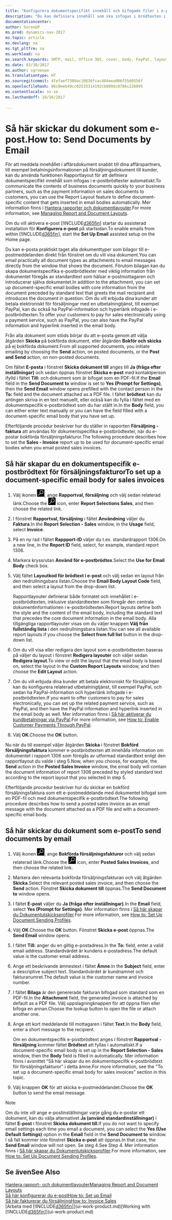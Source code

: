 ```yaml
---
title: "Konfigurera dokumentspecifikt innehåll och bifogade filer i e-postmeddelanden"
description: "Du kan definiera innehåll som ska infogas i brödtexten i ett e-postmeddelande, till exempel en PayPal-länk. Du kan också koppla dokument till e-postmeddelanden."
documentationcenter: 
author: SorenGP
ms.prod: dynamics-nav-2017
ms.topic: article
ms.devlang: na
ms.tgt_pltfrm: na
ms.workload: na
ms.search.keywords: SMTP, mail, Office 365, cover, body, PayPal, layout
ms.date: 03/30/2017
ms.author: sgroespe
ms.translationtype: HT
ms.sourcegitcommit: 4fefaef7380ac10836fcac404eea006f55d8556f
ms.openlocfilehash: 06c8eeb49cc02533314192cb089dc8786c226095
ms.contentlocale: sv-se
ms.lasthandoff: 10/16/2017

---
```

# <a name="how-to-send-documents-by-email"></a><span data-ttu-id="a05f7-104">Så här skickar du dokument som e-post.</span><span class="sxs-lookup"><span data-stu-id="a05f7-104">How to: Send Documents by Email</span></span>
<span data-ttu-id="a05f7-105">För att meddela innehållet i affärsdokument snabbt till dina affärspartners, till exempel betalningsinformationen på försäljningsdokument till kunder, kan du använda funktionen Rapportlayout för att definiera dokumentspecifikt innehåll som infogas i e-postbrödtexter automatiskt.</span><span class="sxs-lookup"><span data-stu-id="a05f7-105">To communicate the contents of business documents quickly to your business partners, such as the payment information on sales documents to customers, you can use the Report Layout feature to define document-specific content that gets inserted in email bodies automatically.</span></span> <span data-ttu-id="a05f7-106">Mer information finns i [Hantera rapporter och dokumentlayouter](ui-manage-report-layouts.md).</span><span class="sxs-lookup"><span data-stu-id="a05f7-106">For more information, see [Managing Report and Document Layouts](ui-manage-report-layouts.md).</span></span>

<span data-ttu-id="a05f7-107">Om du vill aktivera e-post [!INCLUDE[d365fin](includes/d365fin_md.md)] startar du assisterad installation för **Konfigurera e-post** på startsidan.</span><span class="sxs-lookup"><span data-stu-id="a05f7-107">To enable emails from within [!INCLUDE[d365fin](includes/d365fin_md.md)], start the **Set Up Email** assisted setup on the Home page.</span></span>

<span data-ttu-id="a05f7-108">Du kan e-posta praktiskt taget alla dokumenttyper som bilagor till e-postmeddelanden direkt från fönstret om du vill visa dokument.</span><span class="sxs-lookup"><span data-stu-id="a05f7-108">You can email practically all document types as attachments to email messages directly from the window that shows the document.</span></span> <span data-ttu-id="a05f7-109">Förutom bilagan kan du skapa dokumentspecifika e-postbrödtexter med viktig information från dokumentet föregås av standardtext som hälsar e-postmottagaren och introducerar själva dokumentet.</span><span class="sxs-lookup"><span data-stu-id="a05f7-109">In addition to the attachment, you can set up document-specific email bodies with core information from the document preceded by standard text that greets the mail recipient and introduces the document in question.</span></span> <span data-ttu-id="a05f7-110">Om du vill erbjuda dina kunder att betala elektroniskt för försäljningar med en utbetalningtjänst, till exempel PayPal, kan du också ha PayPal-information och hyperlänk infogade i e-postbrödtexten.</span><span class="sxs-lookup"><span data-stu-id="a05f7-110">To offer your customers to pay for sales electronically using a payment service, such as PayPal, you can also have the PayPal information and hyperlink inserted in the email body.</span></span>

<span data-ttu-id="a05f7-111">Från alla dokument som stöds börjar du att e-posta genom att välja åtgärden **Skicka** på bokförda dokument, eller åtgärden **Bokför och skicka** på ej bokförda dokument.</span><span class="sxs-lookup"><span data-stu-id="a05f7-111">From all supported documents, you initiate emailing by choosing the **Send** action, on posted documents, or the **Post and Send** action, on non-posted documents.</span></span>

<span data-ttu-id="a05f7-112">Om fältet **E-posta** i fönstret **Skicka dokument till** anges till **Ja (fråga efter inställningar)** och sedan öppnas fönstret **Skicka e-post** med kontaktperson ifylld i fältet **Till:** och dokument som är bifogat som en PDF-fil.</span><span class="sxs-lookup"><span data-stu-id="a05f7-112">If the **Email** field in the **Send Document to** window is set to **Yes (Prompt for Settings)**, then the **Send Email** window opens prefilled with the contact person in the **To:** field and the document attached as a PDF file.</span></span> <span data-ttu-id="a05f7-113">I fältet **brödtext** kan du antingen skriva in en text manuellt, eller också kan du fylla i fältet med en dokumentspecifik e-postbrödtext som du har ställt in.</span><span class="sxs-lookup"><span data-stu-id="a05f7-113">In the **Body** field, you can either enter text manually or you can have the field filled with a document-specific email body that you have set up.</span></span>

<span data-ttu-id="a05f7-114">Efterföljande procedur beskriver hur du ställer in rapporten **Försäljning - faktura** att användas för dokumentspecifika e-postbrödtexter, när du e-postar bokförda försäljningsfakturor.</span><span class="sxs-lookup"><span data-stu-id="a05f7-114">The following procedure describes how to set the **Sales - Invoice** report up to be used for document-specific email bodies when you email posted sales invoices.</span></span>

## <a name="to-set-up-a-document-specific-email-body-for-sales-invoices"></a><span data-ttu-id="a05f7-115">Så här skapar du en dokumentspecifik e-postbrödtext för försäljningsfakturor</span><span class="sxs-lookup"><span data-stu-id="a05f7-115">To set up a document-specific email body for sales invoices</span></span>
1. <span data-ttu-id="a05f7-116">Välj ikonen ![Söka efter sida eller rapport](media/ui-search/search_small.png "ikonen Söka efter sida eller rapport"), ange **Rapportval, försäljning** och välj sedan relaterad länk.</span><span class="sxs-lookup"><span data-stu-id="a05f7-116">Choose the ![Search for Page or Report](media/ui-search/search_small.png "Search for Page or Report icon") icon, enter **Report Selections Sales**, and then choose the related link.</span></span>
2. <span data-ttu-id="a05f7-117">I fönstret **Rapportval, försäljning** i fältet **Användning** väljer du **Faktura**.</span><span class="sxs-lookup"><span data-stu-id="a05f7-117">In the **Report Selection - Sales** window, in the **Usage** field, select **Invoice**.</span></span>
3. <span data-ttu-id="a05f7-118">På en ny rad i fältet **Rappport-ID** väljer du t.ex. standardrapport 1306.</span><span class="sxs-lookup"><span data-stu-id="a05f7-118">On a new line, in the **Report ID** field, select, for example, standard report 1306.</span></span>
4. <span data-ttu-id="a05f7-119">Markera kryssrutan **Använd för e-postbrödtex**.</span><span class="sxs-lookup"><span data-stu-id="a05f7-119">Select the **Use for Email Body** check box.</span></span>
5. <span data-ttu-id="a05f7-120">Välj fältet **Layoutkod för brödtext i e-post** och välj sedan en layout från den nedrullningsbara listan.</span><span class="sxs-lookup"><span data-stu-id="a05f7-120">Choose the **Email Body Layout Code** field, and then select a layout from the drop-down list.</span></span>

    <span data-ttu-id="a05f7-121">Rapportlayouter definierar både formatet och innehållet i e-postbrödtexten, inklusive standardtexten som föregår den centrala dokumentinformationen i e-postbrödtexten.</span><span class="sxs-lookup"><span data-stu-id="a05f7-121">Report layouts define both the style and the content of the email body, including the standard text that precedes the core document information in the email body.</span></span> <span data-ttu-id="a05f7-122">Alla tillgängliga rapportlayouter visas om du väljer knappen **Välj från fullständig lista** i den nedrullningsbara listan.</span><span class="sxs-lookup"><span data-stu-id="a05f7-122">You can see all available report layouts if you choose the **Select from full list** button in the drop-down list.</span></span>
6. <span data-ttu-id="a05f7-123">Om du vill visa eller redigera den layout som e-postbrödtexten baseras på väljer du layout i fönstret **Redigera layouter** och väljer sedan **Redigera layout**.</span><span class="sxs-lookup"><span data-stu-id="a05f7-123">To view or edit the layout that the email body is based on, select the layout in the **Custom Report Layouts** window, and then choose the **Edit Layout** action.</span></span>
7. <span data-ttu-id="a05f7-124">Om du vill erbjuda dina kunder att betala elektroniskt för försäljningar kan du konfigurera relaterad utbetalningtjänst, till exempel PayPal, och sedan ha PayPal-information och hyperlänk infogade i e-postbrödtexten.</span><span class="sxs-lookup"><span data-stu-id="a05f7-124">If you want to offer customers to pay for sales electronically, you can set up the related payment service, such as PayPal, and then have the PayPal information and hyperlink inserted in the email body as well.</span></span> <span data-ttu-id="a05f7-125">Mer information finns i [Så här aktiverar du kundbetalningar via PayPal](sales-how-enable-payment-service-extensions.md).</span><span class="sxs-lookup"><span data-stu-id="a05f7-125">For more information, see [How to: Enable Customer Payments Through PayPal](sales-how-enable-payment-service-extensions.md).</span></span>
8. <span data-ttu-id="a05f7-126">Välj **OK**.</span><span class="sxs-lookup"><span data-stu-id="a05f7-126">Choose the **OK** button.</span></span>

<span data-ttu-id="a05f7-127">Nu när du till exempel väljer åtgärden **Skicka** i fönstret **Bokförd försäljningsfaktura** kommer e-postbrödtexten att innehålla information om dokumentet i rapport 1306 som föregås av utformad standardtext enligt den rapportlayout du valde i steg 5.</span><span class="sxs-lookup"><span data-stu-id="a05f7-127">Now, when you choose, for example, the **Send** action in the **Posted Sales Invoice** window, the email body will contain the document information of report 1306 preceded by styled standard text according to the report layout that you selected in step 5.</span></span>

<span data-ttu-id="a05f7-128">Efterföljande procedur beskriver hur du skickar en bokförd försäljningsfaktura som ett e-postmeddelande med dokumentet bifogat som en PDF-fil och med dokumentspecifik e-postbrödtext.</span><span class="sxs-lookup"><span data-stu-id="a05f7-128">The following procedure describes how to send a posted sales invoice as an email message with the document attached as a PDF file and with a document-specific email body.</span></span>

## <a name="to-send-documents-by-email"></a><span data-ttu-id="a05f7-129">Så här skickar du dokument som e-post</span><span class="sxs-lookup"><span data-stu-id="a05f7-129">To send documents by email</span></span>
1. <span data-ttu-id="a05f7-130">Välj ikonen ![Söka efter sida eller rapport](media/ui-search/search_small.png "ikonen Söka efter sida eller rapport"), ange **Bokförda försäljningsfakturor** och välj sedan relaterad länk.</span><span class="sxs-lookup"><span data-stu-id="a05f7-130">Choose the ![Search for Page or Report](media/ui-search/search_small.png "Search for Page or Report icon") icon, enter **Posted Sales Invoices**, and then choose the related link.</span></span>
2. <span data-ttu-id="a05f7-131">Markera den relevanta bokförda försäljningsfakturan och välj åtgärden **Skicka**.</span><span class="sxs-lookup"><span data-stu-id="a05f7-131">Select the relevant posted sales invoice, and then choose the **Send** action.</span></span> <span data-ttu-id="a05f7-132">Fönstret **Skicka dokument till** öppnas.</span><span class="sxs-lookup"><span data-stu-id="a05f7-132">The **Send Document to** window opens.</span></span>
3. <span data-ttu-id="a05f7-133">I fältet **E-post** väljer du **Ja (fråga efter inställningar)**.</span><span class="sxs-lookup"><span data-stu-id="a05f7-133">In the **Email** field, select **Yes (Prompt for Settings)**.</span></span> <span data-ttu-id="a05f7-134">Mer information finns i [Så här skapar du Dokumentutskicksprofiler](sales-how-setup-document-send-profiles.md).</span><span class="sxs-lookup"><span data-stu-id="a05f7-134">For more information, see [How to: Set Up Document Sending Profiles](sales-how-setup-document-send-profiles.md).</span></span>
4. <span data-ttu-id="a05f7-135">Välj **OK**.</span><span class="sxs-lookup"><span data-stu-id="a05f7-135">Choose the **OK** button.</span></span> <span data-ttu-id="a05f7-136">Fönstret **Skicka e-post** öppnas.</span><span class="sxs-lookup"><span data-stu-id="a05f7-136">The **Send Email** window opens.</span></span>
5. <span data-ttu-id="a05f7-137">I fältet **Till:** anger du en giltig e-postadress.</span><span class="sxs-lookup"><span data-stu-id="a05f7-137">In the **To:** field, enter a valid email address.</span></span> <span data-ttu-id="a05f7-138">Standardvärdet är kundens e-postadress.</span><span class="sxs-lookup"><span data-stu-id="a05f7-138">The default value is the customer email address.</span></span>
6. <span data-ttu-id="a05f7-139">Ange ett beskrivande ämnestext i fältet **Ämne**.</span><span class="sxs-lookup"><span data-stu-id="a05f7-139">In the **Subject** field, enter a descriptive subject text.</span></span> <span data-ttu-id="a05f7-140">Standardvärdet är kundnamnet och fakturanumret.</span><span class="sxs-lookup"><span data-stu-id="a05f7-140">The default value is the customer name and invoice number.</span></span>
7. <span data-ttu-id="a05f7-141">I fältet **Bilaga** är den genererade fakturan bifogad som standard som en PDF-fil.</span><span class="sxs-lookup"><span data-stu-id="a05f7-141">In the **Attachment** field, the generated invoice is attached by default as a PDF file.</span></span> <span data-ttu-id="a05f7-142">Välj uppslagningknappen för att öppna filen eller bifoga en annan.</span><span class="sxs-lookup"><span data-stu-id="a05f7-142">Choose the lookup button to open the file or attach another one.</span></span>
8. <span data-ttu-id="a05f7-143">Ange ett kort meddelande till mottagaren i fältet **Text**.</span><span class="sxs-lookup"><span data-stu-id="a05f7-143">In the **Body** field, enter a short message to the recipient.</span></span>

    <span data-ttu-id="a05f7-144">Om en dokumentspecifik e-postbrödtext anges i fönstret **Rapportval - försäljning** kommer fältet **Brödtext** att fyllas i automatiskt.</span><span class="sxs-lookup"><span data-stu-id="a05f7-144">If a document-specific email body is set up in the **Report Selection - Sales** window, then the **Body** field is filled in automatically.</span></span> <span data-ttu-id="a05f7-145">Mer information finns i avsnittet “Så här skapar du en dokumentspecifik e-postbrödtext för försäljningsfakturor” i detta ämne.</span><span class="sxs-lookup"><span data-stu-id="a05f7-145">For more information, see the "To set up a document-specific email body for sales invoices" section in this topic.</span></span>
9. <span data-ttu-id="a05f7-146">Välj knappen **OK** för att skicka e-postmeddelandet.</span><span class="sxs-lookup"><span data-stu-id="a05f7-146">Choose the **OK** button to send the email message.</span></span>

> [!NOTE]  
>   <span data-ttu-id="a05f7-147">Om du inte vill ange e-postinställningar varje gång du e-postar ett dokument, kan du välja alternativet **Ja (använd standardinställningar)** i fältet **E-post** i fönstret **Skicka dokument till**.</span><span class="sxs-lookup"><span data-stu-id="a05f7-147">If you do not want to specify email settings each time you email a document, you can select the **Yes (Use Default Settings)** option in the **Email** field in the **Send Document to** window.</span></span> <span data-ttu-id="a05f7-148">I så fall kommer inte fönstret **Skicka e-post** att öppnas.</span><span class="sxs-lookup"><span data-stu-id="a05f7-148">In that case, the **Send Email** window will not open.</span></span> <span data-ttu-id="a05f7-149">Se steg 4.</span><span class="sxs-lookup"><span data-stu-id="a05f7-149">See Step 4.</span></span> <span data-ttu-id="a05f7-150">Mer information finns i [Så här skapar du Dokumentutskicksprofiler](sales-how-setup-document-send-profiles.md).</span><span class="sxs-lookup"><span data-stu-id="a05f7-150">For more information, see [How to: Set Up Document Sending Profiles](sales-how-setup-document-send-profiles.md).</span></span>

## <a name="see-also"></a><span data-ttu-id="a05f7-151">Se även</span><span class="sxs-lookup"><span data-stu-id="a05f7-151">See Also</span></span>
[<span data-ttu-id="a05f7-152">Hantera rapport- och dokumentlayouter</span><span class="sxs-lookup"><span data-stu-id="a05f7-152">Managing Report and Document Layouts</span></span>](ui-manage-report-layouts.md)  
[<span data-ttu-id="a05f7-153">Så här konfigurerar du e-post</span><span class="sxs-lookup"><span data-stu-id="a05f7-153">How to: Set up Email</span></span>](madeira-how-setup-email.md)  
[<span data-ttu-id="a05f7-154">Så här fakturerar du försäljning</span><span class="sxs-lookup"><span data-stu-id="a05f7-154">How to: Invoice Sales</span></span>](sales-how-invoice-sales.md)  
<span data-ttu-id="a05f7-155">[Arbeta med [!INCLUDE[d365fin](includes/d365fin_md.md)]](ui-work-product.md)</span><span class="sxs-lookup"><span data-stu-id="a05f7-155">[Working with [!INCLUDE[d365fin](includes/d365fin_md.md)]](ui-work-product.md)</span></span>

